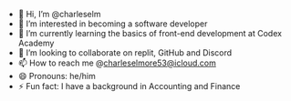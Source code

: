 - 👋 Hi, I’m @charleselm
- 👀 I’m interested in becoming a software developer 
- 🌱 I’m currently learning the basics of front-end development at Codex Academy
- 💞️ I’m looking to collaborate on replit, GitHub and Discord
- 📫 How to reach me @charleselmore53@icloud.com
- 😄 Pronouns: he/him
- ⚡ Fun fact: I have a background in Accounting and Finance

<!---
charleselm/charleselm is a ✨ special ✨ repository because its `README.md` (this file) appears on your GitHub profile.
You can click the Preview link to take a look at your changes.
--->
